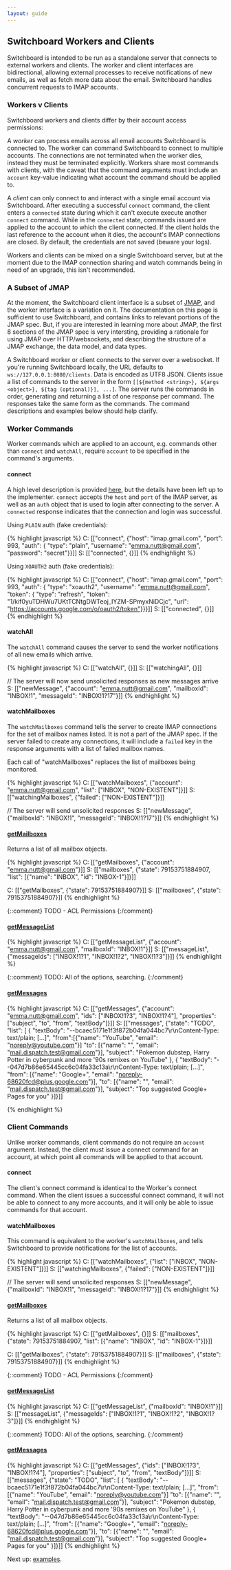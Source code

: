 ```yaml
---
layout: guide
---
```


## Switchboard Workers and Clients

Switchboard is intended to be run as a standalone server that connects
to external workers and clients. The worker and client interfaces are
bidirectional, allowing external processes to receive notifications of
new emails, as well as fetch more data about the email. Switchboard
handles concurrent requests to IMAP accounts.


### Workers v Clients

Switchboard workers and clients differ by their account access
permissions:

A *worker* can process emails across all email accounts Switchboard is
connected to. The worker can command Switchboard to connect to
multiple accounts. The connections are not terminated when the worker
dies, instead they must be terminated explicitly. Workers share most
commands with clients, with the caveat that the command arguments must
include an `account` key-value indicating what account the command
should be applied to.

A *client* can only connect to and interact with a single email
account via Switchboard. After executing a successful `connect`
command, the client enters a `connected` state during which it can't
execute execute another `connect` command. While in the `connected`
state, commands issued are applied to the account to which the client
connected. If the client holds the last reference to the account when
it dies, the account's IMAP connections are closed. By default, the
credentials are not saved (beware your logs).

Workers and clients can be mixed on a single Switchboard server,
but at the moment due to the IMAP connection sharing and watch
commands being in need of an upgrade, this isn't recommended.


### A Subset of JMAP

At the moment, the Switchboard client interface is a subset of
[JMAP](http://jmap.io), and the worker interface is a variation on
it. The documentation on this page is sufficient to use Switchboard,
and contains links to relevant portions of the JMAP spec. But, if you
are interested in learning more about JMAP, the first 8 sections of
the JMAP spec is very intersting, providing a rationale for using JMAP
over HTTP/websockets, and describing the structure of a JMAP exchange,
the data model, and data types.

A Switchboard worker or client connects to the server over a
websocket. If you're running Switchboard locally, the URL defaults to
`ws://127.0.0.1:8080/clients`. Data is encoded as UTF8 JSON. Clients
issue a list of commands to the server in the form
`[[${method <string>}, ${args <object>}, ${tag (optional)}], ...]`.
The server runs the commands in order, generating and returning a list
of one response per command. The responses take the same form as the
commands. The command descriptions and examples below should help
clarify.


### Worker Commands

Worker commands which are applied to an account, e.g. commands other
than `connect` and `watchAll`, require `account` to be specified in
the command's arguments.

#### connect

A high level description is provided
[here](http://jmap.io/#transport-and-authentication), but the details
have been left up to the implementer. `connect` accepts the `host` and
`port` of the IMAP server, as well as an `auth` object that is used to
login after connecting to the server. A `connected` response indicates
that the connection and login was successful.

Using `PLAIN` auth (fake credentials):

{% highlight javascript %}
C: [["connect", {"host": "imap.gmail.com",
                 "port": 993,
                 "auth": {
                   "type": "plain",
                   "username": "emma.nutt@gmail.com",
                   "password": "secret"}}]]
S: [["connected", {}]]
{% endhighlight %}

Using `XOAUTH2` auth (fake credentials):

{% highlight javascript %}
C: [["connect", {"host": "imap.gmail.com",
                 "port": 993,
                 "auth": {
                   "type": "xoauth2",
                   "username": "emma.nutt@gmail.com",
                     "token": {
                       "type": "refresh",
                       "token": "1/kif0yuTDHWu7UKtTCNtgDWTeoj_IYZM-SPmyxNiDCjc",
                       "url": "https://accounts.google.com/o/oauth2/token"}}}]]
S: [["connected", {}]]
{% endhighlight %}

#### watchAll

The `watchAll` command causes the server to send the worker notifications of
all new emails which arrive.

{% highlight javascript %}
C: [["watchAll", {}]]
S: [["watchingAll", {}]]

// The server will now send unsolicited responses as new messages arrive
S: [["newMessage", {"account": "emma.nutt@gmail.com",
                    "mailboxId": "INBOX!1",
                    "messageId": "INBOX!1?17"}]]
{% endhighlight %}

#### watchMailboxes

The `watchMailboxes` command tells the server to create IMAP
connections for the set of mailbox names listed. It is not a part of
the JMAP spec.  If the server failed to create any connections, it
will include a `failed` key in the response arguments with a list of
failed mailbox names.

Each call of "watchMailboxes" replaces the list of mailboxes being monitored.

{% highlight javascript %}
C: [["watchMailboxes", {"account": "emma.nutt@gmail.com",
                        "list": ["INBOX", "NON-EXISTENT"]}]]
S: [["watchingMailboxes", {"failed": ["NON-EXISTENT"]}]]

// The server will send unsolicited responses
S: [["newMessage", {"mailboxId": "INBOX!1", "messageId": "INBOX!1?17"}]]
{% endhighlight %}

#### [getMailboxes](http://jmap.io/#getmailboxes)

Returns a list of all mailbox objects.

{% highlight javascript %}
C: [["getMailboxes", {"account": "emma.nutt@gmail.com"}]]
S: [["mailboxes", {"state": 79153751884907,
                   "list": [{"name": "INBOX",
                             "id": "INBOX-1"}]}]]

C: [["getMailboxes", {"state": 79153751884907}]]
S: [["mailboxes", {"state": 79153751884907}]]
{% endhighlight %}

{::comment}
TODO - ACL Permissions
{:/comment}

#### [getMessageList](http://jmap.io/#getmessagelist)

{% highlight javascript %}
C: [["getMessageList", {"account": "emma.nutt@gmail.com",
                        "mailboxId": "INBOX!1"}]]
S: [["messageList", {"messageIds": ["INBOX!1?1", "INBOX!1?2", "INBOX!1?3"]}]]
{% endhighlight %}

{::comment}
TODO: All of the options, searching.
{:/comment}

#### [getMessages](http://jmap.io/#getmessages)

{% highlight javascript %}
C: [["getMessages", {"account": "emma.nutt@gmail.com",
                     "ids": ["INBOX!1?3", "INBOX!1?4"],
                     "properties": ["subject", "to", "from", "textBody"]}]]
S: [["messages", {"state": "TODO",
                  "list": [
                    {
                      "textBody": "--bcaec5171e1f3f872b04fa044bc7\r\nContent-Type: text/plain; [...]",
                      "from":[{"name": "YouTube", "email": "noreply@youtube.com"}]
                      "to": [{"name": "", "email": "mail.dispatch.test@gmail.com"}],
                      "subject": "Pokemon dubstep, Harry Potter in cyberpunk and more '90s remixes on YouTube"
                    }, {
                      "textBody": "--047d7b86e65445cc6c04fa33c13a\r\nContent-Type: text/plain; [...]",
                      "from": [{"name": "Google+", "email": "noreply-68620fcd@plus.google.com"}],
                      "to": [{"name": "", "email": "mail.dispatch.test@gmail.com"}],
                      "subject": "Top suggested Google+ Pages for you"
                    }]}]]

{% endhighlight %}


### Client Commands

Unlike worker commands, client commands do not require an `account`
argument. Instead, the client must issue a connect command for an
account, at which point all commands will be applied to that account.

#### connect

The client's connect command is identical to the Worker's connect
command. When the client issues a successful connect command, it will
not be able to connect to any more accounts, and it will only be able
to issue commands for that account.

#### watchMailboxes

This command is equivalent to the worker's `watchMailboxes`, and
tells Switchboard to provide notifications for the list of accounts.

{% highlight javascript %}
C: [["watchMailboxes", {"list": ["INBOX", "NON-EXISTENT"]}]]
S: [["watchingMailboxes", {"failed": ["NON-EXISTENT"]}]]

// The server will send unsolicited responses
S: [["newMessage", {"mailboxId": "INBOX!1", "messageId": "INBOX!1?17"}]]
{% endhighlight %}

#### [getMailboxes](http://jmap.io/#getmailboxes)

Returns a list of all mailbox objects.

{% highlight javascript %}
C: [["getMailboxes", {}]]
S: [["mailboxes", {"state": 79153751884907,
                   "list": [{"name": "INBOX",
                             "id": "INBOX-1"}]}]]

C: [["getMailboxes", {"state": 79153751884907}]]
S: [["mailboxes", {"state": 79153751884907}]]
{% endhighlight %}

{::comment}
TODO - ACL Permissions
{:/comment}


#### [getMessageList](http://jmap.io/#getmessagelist)

{% highlight javascript %}
C: [["getMessageList", {"mailboxId": "INBOX!1"}]]
S: [["messageList", {"messageIds": ["INBOX!1?1", "INBOX!1?2", "INBOX!1?3"]}]]
{% endhighlight %}

{::comment}
TODO: All of the options, searching.
{:/comment}


#### [getMessages](http://jmap.io/#getmessages)

{% highlight javascript %}
C: [["getMessages", {"ids": ["INBOX!1?3", "INBOX!1?4"],
                     "properties": ["subject", "to", "from", "textBody"]}]]
S: [["messages", {"state": "TODO",
                  "list": [
                    {
                      "textBody": "--bcaec5171e1f3f872b04fa044bc7\r\nContent-Type: text/plain; [...]",
                      "from":[{"name": "YouTube", "email": "noreply@youtube.com"}]
                      "to": [{"name": "", "email": "mail.dispatch.test@gmail.com"}],
                      "subject": "Pokemon dubstep, Harry Potter in cyberpunk and more '90s remixes on YouTube"
                    }, {
                      "textBody": "--047d7b86e65445cc6c04fa33c13a\r\nContent-Type: text/plain; [...]",
                      "from": [{"name": "Google+", "email": "noreply-68620fcd@plus.google.com"}],
                      "to": [{"name": "", "email": "mail.dispatch.test@gmail.com"}],
                      "subject": "Top suggested Google+ Pages for you"
                    }]}]]
{% endhighlight %}

Next up: [examples]({{site.baseurl}}/examples).
